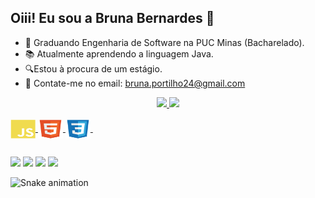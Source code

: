 ## Oiii! Eu sou a Bruna Bernardes 🌸 

- 🔭 Graduando Engenharia de Software na PUC Minas (Bacharelado). 
- 📚 Atualmente aprendendo a linguagem Java. 
- 🔍Estou à procura de um estágio.
- 📧 Contate-me no email: bruna.portilho24@gmail.com

<div align="center">
  <a href="https://github.com/brunabernardes">
  <img width="49%" src="https://github-readme-stats.vercel.app/api?username=bruna-bernardes&show_icons=true&theme=dracula&include_all_commits=true&count_private=true"/>
  <img width="49%" src="https://github-readme-stats.vercel.app/api/top-langs/?username=bruna-bernardes&layout=compact&langs_count=7&theme=dracula"/>
</div>

<div style="display: inline_block"><br>
  <img align="center" alt="Rafa-Js" height="30" width="40" src="https://raw.githubusercontent.com/devicons/devicon/master/icons/javascript/javascript-plain.svg">
  <img align="center" alt="Rafa-HTML" height="30" width="40" src="https://raw.githubusercontent.com/devicons/devicon/master/icons/html5/html5-original.svg">
  <img align="center" alt="Rafa-CSS" height="30" width="40" src="https://raw.githubusercontent.com/devicons/devicon/master/icons/css3/css3-original.svg">
  <img align="center" alt="" height="30" width"40" src=""https://cdn.jsdelivr.net/gh/devicons/devicon@v2.15.1/devicon.min.css">

</div>
  
  ##
  
  <div> 
  <a href="https://instagram.com/brunaa_bernardes/" target="_blank"><img src="https://img.shields.io/badge/-Instagram-%23E4405F?style=for-the-badge&logo=instagram&logoColor=white" target="_blank"></a>
 <a href="https://discord.gg/wagxzStdcR" target="_blank"><img src="https://img.shields.io/badge/Discord-7289DA?style=for-the-badge&logo=discord&logoColor=white" target="_blank"></a> 
  <a href = "mailto:bruna.portilho24@gmail.com"><img src="https://img.shields.io/badge/Gmail-D14836?style=for-the-badge&logo=gmail&logoColor=white"></a>
  <a href="https://www.linkedin.com/in/bruna-bernardes-b47ab8249/" target="_blank"><img src="https://img.shields.io/badge/-LinkedIn-%230077B5?style=for-the-badge&logo=linkedin&logoColor=white" target="_blank"></a> 
 
  ![Snake animation](https://github.com/bruna-bernardes/bruna-bernardes/blob/output/github-contribution-grid-snake.svg)
 
</div>

